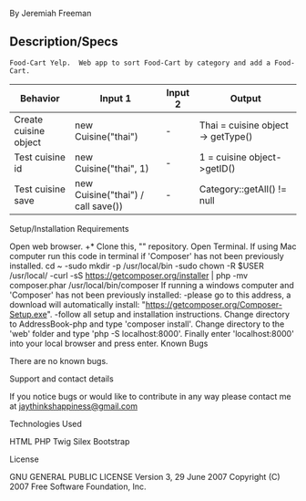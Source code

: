 By Jeremiah Freeman

## Description/Specs

    Food-Cart Yelp.  Web app to sort Food-Cart by category and add a Food-Cart.



| Behavior | Input 1 | Input 2 | Output |
|-|-|-|-|
| Create cuisine object | new Cuisine("thai") | - | Thai = cuisine object -> getType() |
| Test cuisine id | new Cuisine("thai", 1) | - | 1 = cuisine object->getID() |
| Test cuisine save | new Cuisine("thai") / call save())|-| Category::getAll() != null|






Setup/Installation Requirements

Open web browser. +* Clone this, "" repository.
Open Terminal.
If using Mac computer run this code in terminal if 'Composer' has not been previously installed.
cd ~ -sudo mkdir -p /usr/local/bin -sudo chown -R $USER /usr/local/ -curl -sS https://getcomposer.org/installer | php -mv composer.phar /usr/local/bin/composer
If running a windows computer and 'Composer' has not been previously installed: -please go to this address, a download will automatically install: "https://getcomposer.org/Composer-Setup.exe". -follow all setup and installation instructions.
Change directory to AddressBook-php and type 'composer install'.
Change directory to the 'web' folder and type 'php -S localhost:8000'.
Finally enter 'localhost:8000' into your local browser and press enter.
Known Bugs

There are no known bugs.

Support and contact details

If you notice bugs or would like to contribute in any way please contact me at jaythinkshappiness@gmail.com

Technologies Used

HTML PHP Twig Silex Bootstrap

License

GNU GENERAL PUBLIC LICENSE Version 3, 29 June 2007 Copyright (C) 2007 Free Software Foundation, Inc.
